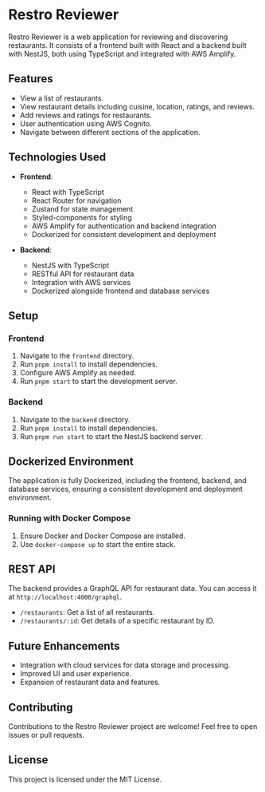 # Restro Reviewer

Restro Reviewer is a web application for reviewing and discovering restaurants. It consists of a frontend built with React and a backend built with NestJS, both using TypeScript and integrated with AWS Amplify.

## Features

-   View a list of restaurants.
-   View restaurant details including cuisine, location, ratings, and reviews.
-   Add reviews and ratings for restaurants.
-   User authentication using AWS Cognito.
-   Navigate between different sections of the application.

## Technologies Used

-   **Frontend**:

    -   React with TypeScript
    -   React Router for navigation
    -   Zustand for state management
    -   Styled-components for styling
    -   AWS Amplify for authentication and backend integration
    -   Dockerized for consistent development and deployment

-   **Backend**:
    -   NestJS with TypeScript
    -   RESTful API for restaurant data
    -   Integration with AWS services
    -   Dockerized alongside frontend and database services

## Setup

### Frontend

1. Navigate to the `frontend` directory.
2. Run `pnpm install` to install dependencies.
3. Configure AWS Amplify as needed.
4. Run `pnpm start` to start the development server.

### Backend

1. Navigate to the `backend` directory.
2. Run `pnpm install` to install dependencies.
3. Run `pnpm run start` to start the NestJS backend server.

## Dockerized Environment

The application is fully Dockerized, including the frontend, backend, and database services, ensuring a consistent development and deployment environment.

### Running with Docker Compose

1. Ensure Docker and Docker Compose are installed.
2. Use `docker-compose up` to start the entire stack.

## REST API

The backend provides a GraphQL API for restaurant data. You can access it at `http://localhost:4000/graphql`.

-   `/restaurants`: Get a list of all restaurants.
-   `/restaurants/:id`: Get details of a specific restaurant by ID.

## Future Enhancements

-   Integration with cloud services for data storage and processing.
-   Improved UI and user experience.
-   Expansion of restaurant data and features.

## Contributing

Contributions to the Restro Reviewer project are welcome! Feel free to open issues or pull requests.

## License

This project is licensed under the MIT License.
